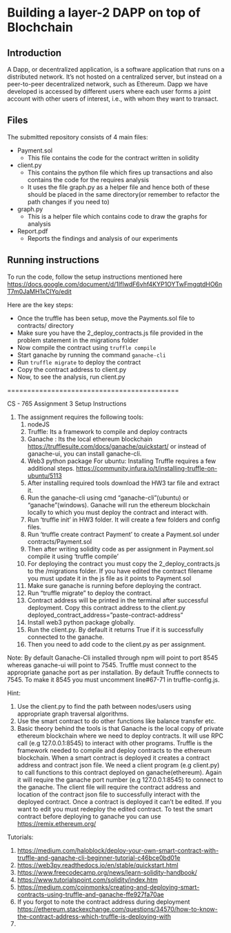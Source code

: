 # Building a layer-2 DAPP on top of Blochchain

## Introduction
A Dapp, or decentralized application, is a software application that runs on a distributed network. It’s not hosted on a centralized server, but instead on a peer-to-peer decentralized network, such as Ethereum. Dapp we have developed is accessed by different users where each user forms a joint account with other users of interest, i.e., with whom they want to transact.

## Files
The submitted repository consists of 4 main files:
  - Payment.sol
    - This file contains the code for the contract written in solidity
  - client.py
    - This contains the python file which fires up transactions and also contains the code for the requires analysis
    - It uses the file graph.py as a helper file and hence both of these should be placed in the same directory(or remember to refactor the path changes if you need to)
  - graph.py
    - This is a helper file which contains code to draw the graphs for analysis
  - Report.pdf
    - Reports the findings and analysis of our experiments

## Running instructions
To run the code, follow the setup instructions mentioned here https://docs.google.com/document/d/1IfIwdF6vhf4KYP1OYTwFmgqtdHO6nT7m0JaMH1xCIYo/edit

Here are the key steps:  
- Once the truffle has been setup, move the Payments.sol file to contracts/ directory
- Make sure you have the 2_deploy_contracts.js file provided in the problem statement in the migrations folder
- Now compile the contract using `truffle compile`
- Start ganache by running the command `ganache-cli`
- Run `truffle migrate` to deploy the contract
- Copy the contract address to client.py
- Now, to see the analysis, run client.py





===========================================

CS - 765 Assignment 3 Setup Instructions


1. The assignment requires the following tools:
   1. nodeJS
   2. Truffle: Its a framework to compile and deploy contracts
   3. Ganache : Its the local ethereum blockchain
https://trufflesuite.com/docs/ganache/quickstart/ or instead of ganache-ui, you can install ganache-cli.
   4. Web3 python package
For ubuntu: Installing Truffle requires a few additional steps. https://community.infura.io/t/installing-truffle-on-ubuntu/5113
   2. After installing required tools download the HW3 tar file and extract it.
   1. Run the ganache-cli using cmd “ganache-cli”(ubuntu) or “ganache”(windows). Ganache will run the ethereum blockchain locally to which you must deploy the contract and interact with.
   2. Run ‘truffle init’ in HW3 folder. It will create a few folders and config files.
   3. Run ‘truffle create contract Payment’ to create a Payment.sol under contracts/Payment.sol
   4. Then after writing solidity code as per assignment in Payment.sol compile it using ‘truffle compile’
   5. For deploying the contract you must copy the 2_deploy_contracts.js to the /migrations folder. If you have edited the contract filename you must update it in the js file as it points to Payment.sol
   6. Make sure ganache is running before deploying the contract.
   7. Run “truffle migrate” to deploy the contract.
   8. Contract address will be printed in the terminal after successful deployment. Copy this contract address to the client.py deployed_contract_address=”paste-contract-address”
   9. Install web3 python package globally.
   10. Run the client.py. By default it returns True if it is successfully connected to the ganache.
   11. Then you need to add code to the client.py as per assignment.


Note:
By default Ganache-Cli installed through npm will point to port 8545 whereas ganache-ui will point to 7545.
Truffle must connect to the appropriate ganache port as per installation.
By default Truffle connects to 7545. To make it 8545 you must uncomment line#67-71 in truffle-config.js. 






Hint:
   1. Use the client.py to find the path between nodes/users using appropriate graph traversal algorithms.
   2. Use the smart contract to do other functions like balance transfer etc.
   3. Basic theory behind the tools is that Ganache is the local copy of private ethereum blockchain where we need to deploy contracts. It will use RPC call (e.g 127.0.0.1:8545) to interact with other programs.  Truffle is the framework needed to compile and deploy contracts to the ethereum blockchain. When a smart contract is deployed it creates a contract address and contract json file. We need a client program (e.g client.py) to call functions to this contract deployed on ganache(ethereum). Again it will require the ganache port number (e.g 127.0.0.1:8545)  to connect to the ganache. The client file will require the contract address and location of the contract json file to successfully interact with the deployed contract. Once a contract is deployed it can’t be edited. If you want to edit you must redeploy the edited contract. To test the smart contract before deploying to ganache you can use https://remix.ethereum.org/        






Tutorials:
   1. https://medium.com/haloblock/deploy-your-own-smart-contract-with-truffle-and-ganache-cli-beginner-tutorial-c46bce0bd01e
   2. https://web3py.readthedocs.io/en/stable/quickstart.html
   3. https://www.freecodecamp.org/news/learn-solidity-handbook/
   4. https://www.tutorialspoint.com/solidity/index.htm
   5. https://medium.com/coinmonks/creating-and-deploying-smart-contracts-using-truffle-and-ganache-ffe927fa70ae
   6. If you forgot to note the contract address during deployment
https://ethereum.stackexchange.com/questions/34570/how-to-know-the-contract-address-which-truffle-is-deploying-with
   7.
